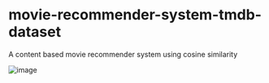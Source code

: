# movie-recommender-system-tmdb-dataset
A content based movie recommender system using cosine similarity

![image](https://github.com/user-attachments/assets/b954610e-51d8-4bd5-a880-9223578f9d95)
